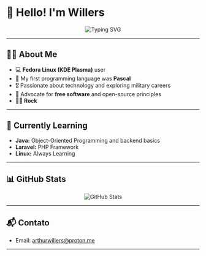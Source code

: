 # 👋 Hello! I'm **Willers**

<p align="center">
  <img src="https://readme-typing-svg.herokuapp.com?font=Fira+Code&pause=1000&center=true&vCenter=true&width=435&lines=%F0%9F%90%A7+Linux+User;%F0%9F%8C%8E+Free+Software+Defender;%F0%9F%A4%98%F0%9F%8F%BB+Rock" alt="Typing SVG" />
</p>

---

## 🧑‍💻 About Me

- 💻 **Fedora Linux (KDE Plasma)** user  
- 📜 My first programming language was **Pascal**  
- 🎖️ Passionate about technology and exploring military careers  
- 🐧 Advocate for **free software** and open-source principles  
- 🤘🏻 **Rock**

---

## 🚀 Currently Learning

- **Java:** Object-Oriented Programming and backend basics
- **Laravel:** PHP Framework
- **Linux:** Always Learning

---

## 📊 GitHub Stats

<p align="center">
  <img src="https://github-readme-stats.vercel.app/api?username=ArthurWillers&show_icons=true&theme=radical" alt="GitHub Stats">
</p>

---

## 📬 Contato

- Email: [arthurwillers@proton.me](mailto:arthurwillers@proton.me)

---
